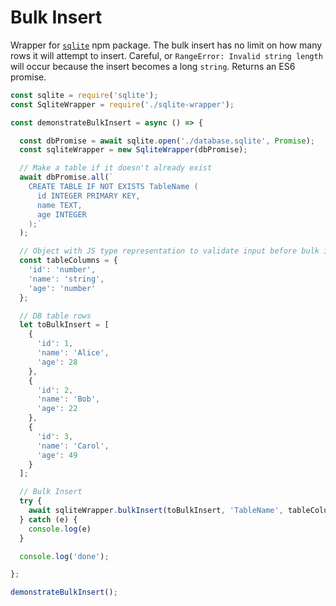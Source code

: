 # Bulk Insert
Wrapper for [`sqlite`](https://www.npmjs.com/package/sqlite) npm package. The bulk insert has no limit on how many rows it will attempt to insert. Careful, or `RangeError: Invalid string length` will occur because the insert becomes a long `string`. Returns an ES6 promise.

```javascript
const sqlite = require('sqlite');
const SqliteWrapper = require('./sqlite-wrapper');

const demonstrateBulkInsert = async () => {

  const dbPromise = await sqlite.open('./database.sqlite', Promise);
  const sqliteWrapper = new SqliteWrapper(dbPromise);

  // Make a table if it doesn't already exist
  await dbPromise.all(`
    CREATE TABLE IF NOT EXISTS TableName (
      id INTEGER PRIMARY KEY,
      name TEXT,
      age INTEGER
    );`
  );

  // Object with JS type representation to validate input before bulk insert
  const tableColumns = {
    'id': 'number',
    'name': 'string',
    'age': 'number'
  };

  // DB table rows
  let toBulkInsert = [
    {
      'id': 1,
      'name': 'Alice',
      'age': 28
    },
    {
      'id': 2,
      'name': 'Bob',
      'age': 22
    },
    {
      'id': 3,
      'name': 'Carol',
      'age': 49
    }
  ];

  // Bulk Insert
  try {
    await sqliteWrapper.bulkInsert(toBulkInsert, 'TableName', tableColumns);
  } catch (e) {
    console.log(e)
  }

  console.log('done');

};

demonstrateBulkInsert();
```